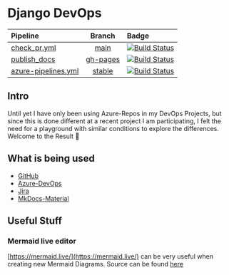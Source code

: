 # Django DevOps

| Pipeline                                                                                          |                              Branch                               | Badge                                                                                                                                                                                                             |
| :------------------------------------------------------------------------------------------------ | :---------------------------------------------------------------: | :---------------------------------------------------------------------------------------------------------------------------------------------------------------------------------------------------------------- |
| [check_pr.yml](https://github.com/Mauwii/django_devops/blob/main/azure-pipelines/validate_pr.yml) |     [main](https://github.com/Mauwii/django_devops/tree/main)     | [![Build Status](https://dev.azure.com/mauwiidev/django_gh/_apis/build/status/Mauwii.django_devops?branchName=main)](https://dev.azure.com/mauwiidev/django_gh/_build/latest?definitionId=54&branchName=main)     |
| [publish_docs](https://github.com/Mauwii/django_devops/blob/stable/mkdocs.yml)                    | [gh-pages](https://github.com/Mauwii/django_devops/tree/gh-pages) | [![Build Status](https://dev.azure.com/mauwiidev/django_gh/_apis/build/status/publish_docs.yml?branchName=stable)](https://dev.azure.com/mauwiidev/django_gh/_build/latest?definitionId=57&branchName=stable)     |
| [azure-pipelines.yml](https://github.com/Mauwii/django_devops/blob/stable/azure-pipelines.yml)    |   [stable](https://github.com/Mauwii/django_devops/tree/stable)   | [![Build Status](https://dev.azure.com/mauwiidev/django_gh/_apis/build/status/Mauwii.django_devops?branchName=stable)](https://dev.azure.com/mauwiidev/django_gh/_build/latest?definitionId=54&branchName=stable) |

## Intro

Until yet I have only been using Azure-Repos in my DevOps Projects, but since this is done different at a recent project I am participating, I felt the need for a playground with similar conditions to explore the differences. Welcome to the Result :see_no_evil:

## What is being used

- [GitHub](https://github.com/mauwii/django_webapp)
- [Azure-DevOps](https://dev.azure.com/mauwiidev/django_gh)
- [Jira](https://mauwii.atlassian.net/jira/software/c/projects/DG/issues)
- [MkDocs-Material](https://squidfunk.github.io/mkdocs-material/)

## Useful Stuff

### Mermaid live editor

[https://mermaid.live/](https://mermaid.live/) can be very useful when creating new Mermaid Diagrams. Source can be found [here](https://github.com/mermaid-js/mermaid-live-editor)
